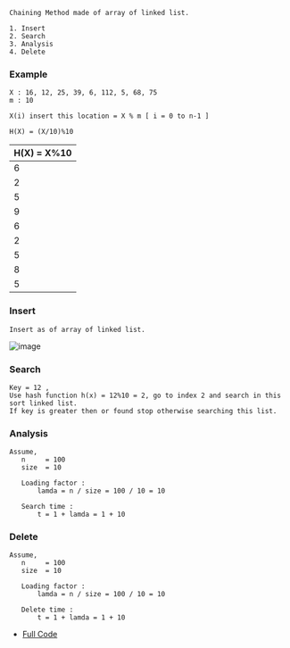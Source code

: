 ```
Chaining Method made of array of linked list.
```
```
1. Insert 
2. Search
3. Analysis
4. Delete
```

### Example 

```
X : 16, 12, 25, 39, 6, 112, 5, 68, 75
m : 10

X(i) insert this location = X % m [ i = 0 to n-1 ]

H(X) = (X/10)%10
```

|H(X) = X%10|
| --------- |
|    6      |
|    2      |
|    5      |
|    9      |
|    6      |
|    2      |
|    5      |
|    8      |
|    5      |

### Insert
```
Insert as of array of linked list.
```
![image](https://user-images.githubusercontent.com/59710234/175662829-ddbe8e22-e00d-4288-a1e8-df84d15ac9d8.png)

### Search
```
Key = 12 ,
Use hash function h(x) = 12%10 = 2, go to index 2 and search in this sort linked list.
If key is greater then or found stop otherwise searching this list.
```
### Analysis
```
Assume,
   n     = 100
   size  = 10
   
   Loading factor : 
       lamda = n / size = 100 / 10 = 10
       
   Search time :
       t = 1 + lamda = 1 + 10
```
### Delete
```
Assume,
   n     = 100
   size  = 10
   
   Loading factor : 
       lamda = n / size = 100 / 10 = 10
       
   Delete time :
       t = 1 + lamda = 1 + 10
```
- [Full Code](https://github.com/PaponAhasan/Data-Structures-and-Algorithms/blob/2beb96cb365f297edb730025277d3df3616fe9dd/Data_Structure/Hashing/Code/Chaining.md)
